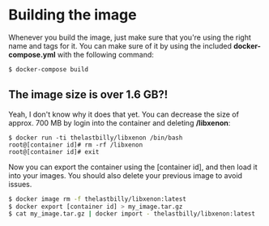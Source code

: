# Building the image

Whenever you build the image, just make sure that you're using the right name and tags for it. You can make sure of it by using the included **docker-compose.yml** with the following command:

```bash
$ docker-compose build
```

## The image size is over 1.6 GB?!

Yeah, I don't know why it does that yet. You can decrease the size of approx. 700 MB by login into the container and deleting **/libxenon**:

```
$ docker run -ti thelastbilly/libxenon /bin/bash
root@[container id]# rm -rf /libxenon
root@[container id]# exit
```

Now you can export the container using the [container id], and then load it into your images. You should also delete your previous image to avoid issues.

```bash
$ docker image rm -f thelastbilly/libxenon:latest
$ docker export [container id] > my_image.tar.gz
$ cat my_image.tar.gz | docker import - thelastbilly/libxenon:latest
```


